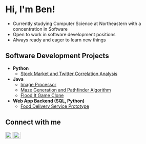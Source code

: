 <h1>Hi, I'm Ben!</h1>

- Currently studying Computer Science at Northeastern with a concentration in Software
- Open to work in software development positions
- Always ready and eager to learn new things

<h2>Software Development Projects</h2>

- <b>Python</b>
  - [Stock Market and Twitter Correlation Analysis](https://github.com/benaronow/Stock-Market-and-Twitter-Correlation-Analysis)
- <b>Java</b>
  - [Image Processor](https://github.com/benaronow/Image-Processor)
  - [Maze Generation and Pathfinder Algorithm](https://github.com/benaronow/Maze-Generation-and-Pathfinder-Algorithm)
  - [Flood It Game Clone](https://github.com/benaronow/Flood-It-Game-Clone)
- <b>Web App Backend (SQL, Python)</b>
  - [Food Delivery Service Prototype](https://github.com/benaronow/Food-Delivery-Service-Prototype)

<h2>Connect with me</h2>

[<img align="left" alt="BenAronow | Gmail" width="22px" src="https://cdn.jsdelivr.net/npm/simple-icons@v3/icons/gmail.svg" />][gmail]
[<img align="left" alt="BenAronow | LinkedIn" width="22px" src="https://cdn.jsdelivr.net/npm/simple-icons@v3/icons/linkedin.svg" />][linkedin]

[gmail]: mailto:benaronow227@gmail.com
[linkedin]: https://linkedin.com/in/benaronow

<!--
**joshmadakor1/joshmadakor1** is a ✨ _special_ ✨ repository because its `README.md` (this file) appears on your GitHub profile.

Here are some ideas to get you started:

- 🔭 I’m currently working on ...
- 🌱 I’m currently learning ...
- 👯 I’m looking to collaborate on ...
- 🤔 I’m looking for help with ...
- 💬 Ask me about ...
- 📫 How to reach me: ...
- 😄 Pronouns: ...
- ⚡ Fun fact: ...
-->
